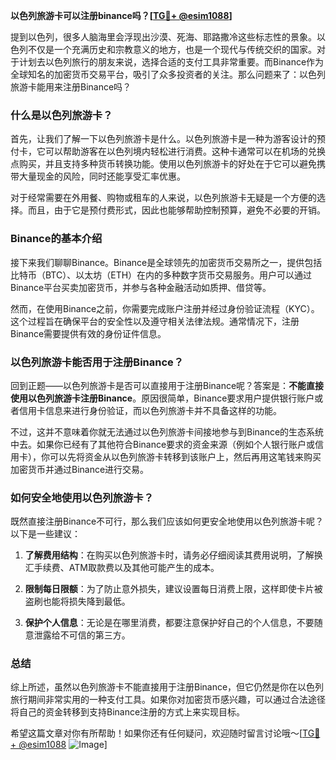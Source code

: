 **以色列旅游卡可以注册binance吗？[[TG💪+ @esim1088](https://t.me/s/esim1088)]**

提到以色列，很多人脑海里会浮现出沙漠、死海、耶路撒冷这些标志性的景象。以色列不仅是一个充满历史和宗教意义的地方，也是一个现代与传统交织的国家。对于计划去以色列旅行的朋友来说，选择合适的支付工具非常重要。而Binance作为全球知名的加密货币交易平台，吸引了众多投资者的关注。那么问题来了：以色列旅游卡能用来注册Binance吗？

### 什么是以色列旅游卡？

首先，让我们了解一下以色列旅游卡是什么。以色列旅游卡是一种为游客设计的预付卡，它可以帮助游客在以色列境内轻松进行消费。这种卡通常可以在机场的兑换点购买，并且支持多种货币转换功能。使用以色列旅游卡的好处在于它可以避免携带大量现金的风险，同时还能享受汇率优惠。

对于经常需要在外用餐、购物或租车的人来说，以色列旅游卡无疑是一个方便的选择。而且，由于它是预付费形式，因此也能够帮助控制预算，避免不必要的开销。

### Binance的基本介绍

接下来我们聊聊Binance。Binance是全球领先的加密货币交易所之一，提供包括比特币（BTC）、以太坊（ETH）在内的多种数字货币交易服务。用户可以通过Binance平台买卖加密货币，并参与各种金融活动如质押、借贷等。

然而，在使用Binance之前，你需要完成账户注册并经过身份验证流程（KYC）。这个过程旨在确保平台的安全性以及遵守相关法律法规。通常情况下，注册Binance需要提供有效的身份证件信息。

### 以色列旅游卡能否用于注册Binance？

回到正题——以色列旅游卡是否可以直接用于注册Binance呢？答案是：**不能直接使用以色列旅游卡注册Binance**。原因很简单，Binance要求用户提供银行账户或者信用卡信息来进行身份验证，而以色列旅游卡并不具备这样的功能。

不过，这并不意味着你就无法通过以色列旅游卡间接地参与到Binance的生态系统中去。如果你已经有了其他符合Binance要求的资金来源（例如个人银行账户或信用卡），你可以先将资金从以色列旅游卡转移到该账户上，然后再用这笔钱来购买加密货币并通过Binance进行交易。

### 如何安全地使用以色列旅游卡？

既然直接注册Binance不可行，那么我们应该如何更安全地使用以色列旅游卡呢？以下是一些建议：

1. **了解费用结构**：在购买以色列旅游卡时，请务必仔细阅读其费用说明，了解换汇手续费、ATM取款费以及其他可能产生的成本。
   
2. **限制每日限额**：为了防止意外损失，建议设置每日消费上限，这样即使卡片被盗刷也能将损失降到最低。

3. **保护个人信息**：无论是在哪里消费，都要注意保护好自己的个人信息，不要随意泄露给不可信的第三方。

### 总结

综上所述，虽然以色列旅游卡不能直接用于注册Binance，但它仍然是你在以色列旅行期间非常实用的一种支付工具。如果你对加密货币感兴趣，可以通过合法途径将自己的资金转移到支持Binance注册的方式上来实现目标。

希望这篇文章对你有所帮助！如果你还有任何疑问，欢迎随时留言讨论哦～[[TG💪+ @esim1088](https://t.me/s/esim1088) ![Image](https://i.postimg.cc/4NQfJmqS/Snipaste-2025-05-13-00-14-12.png)]